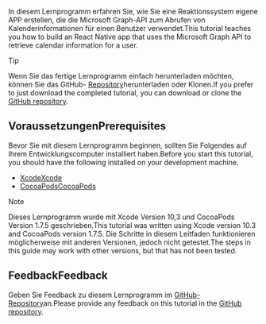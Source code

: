 <!-- markdownlint-disable MD002 MD041 -->

<span data-ttu-id="f1686-101">In diesem Lernprogramm erfahren Sie, wie Sie eine Reaktionssystem eigene APP erstellen, die die Microsoft Graph-API zum Abrufen von Kalenderinformationen für einen Benutzer verwendet.</span><span class="sxs-lookup"><span data-stu-id="f1686-101">This tutorial teaches you how to build an React Native app that uses the Microsoft Graph API to retrieve calendar information for a user.</span></span>

> [!TIP]
> <span data-ttu-id="f1686-102">Wenn Sie das fertige Lernprogramm einfach herunterladen möchten, können Sie das GitHub- [Repository](https://github.com/microsoftgraph/msgraph-training-ios-objectivec)herunterladen oder Klonen.</span><span class="sxs-lookup"><span data-stu-id="f1686-102">If you prefer to just download the completed tutorial, you can download or clone the [GitHub repository](https://github.com/microsoftgraph/msgraph-training-ios-objectivec).</span></span>

## <a name="prerequisites"></a><span data-ttu-id="f1686-103">Voraussetzungen</span><span class="sxs-lookup"><span data-stu-id="f1686-103">Prerequisites</span></span>

<span data-ttu-id="f1686-104">Bevor Sie mit diesem Lernprogramm beginnen, sollten Sie Folgendes auf Ihrem Entwicklungscomputer installiert haben.</span><span class="sxs-lookup"><span data-stu-id="f1686-104">Before you start this tutorial, you should have the following installed on your development machine.</span></span>

- [<span data-ttu-id="f1686-105">Xcode</span><span class="sxs-lookup"><span data-stu-id="f1686-105">Xcode</span></span>](https://developer.apple.com/xcode/)
- [<span data-ttu-id="f1686-106">CocoaPods</span><span class="sxs-lookup"><span data-stu-id="f1686-106">CocoaPods</span></span>](https://cocoapods.org)

> [!NOTE]
> <span data-ttu-id="f1686-107">Dieses Lernprogramm wurde mit Xcode Version 10,3 und CocoaPods Version 1.7.5 geschrieben.</span><span class="sxs-lookup"><span data-stu-id="f1686-107">This tutorial was written using Xcode version 10.3 and CocoaPods version 1.7.5.</span></span> <span data-ttu-id="f1686-108">Die Schritte in diesem Leitfaden funktionieren möglicherweise mit anderen Versionen, jedoch nicht getestet.</span><span class="sxs-lookup"><span data-stu-id="f1686-108">The steps in this guide may work with other versions, but that has not been tested.</span></span>

## <a name="feedback"></a><span data-ttu-id="f1686-109">Feedback</span><span class="sxs-lookup"><span data-stu-id="f1686-109">Feedback</span></span>

<span data-ttu-id="f1686-110">Geben Sie Feedback zu diesem Lernprogramm im [GitHub-Repository](https://github.com/microsoftgraph/msgraph-training-ios-objectivec)an.</span><span class="sxs-lookup"><span data-stu-id="f1686-110">Please provide any feedback on this tutorial in the [GitHub repository](https://github.com/microsoftgraph/msgraph-training-ios-objectivec).</span></span>
